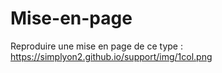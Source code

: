 # Mise-en-page
Reproduire une mise en page de ce type : https://simplyon2.github.io/support/img/1col.png
